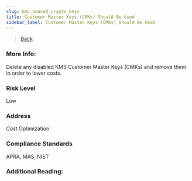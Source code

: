 ```yaml
---
slug: kms_unused_crypto_keys
title: Customer Master Keys (CMKs) Should Be Used
sidebar_label: Customer Master Keys (CMKs) Should Be Used
---
```

> [Back](../../gcpkmsmonitoring)

### More Info:
Delete any disabled KMS Customer Master Keys (CMKs) and remove them in order to lower costs.

### Risk Level
Low

### Address
Cost Optimization

### Compliance Standards
APRA, MAS, NIST

### Additional Reading:
